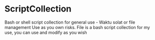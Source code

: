 # ScriptCollection
Bash or shell script collection for general use - Waktu solat or file management
Use as you own risks. File is a bash script collection for my use, you can use and modify as you wish
